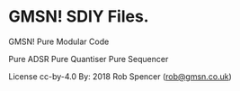 # GMSN! SDIY Files.

GMSN! Pure Modular Code

Pure ADSR
Pure Quantiser
Pure Sequencer

License
cc-by-4.0 By: 2018 Rob Spencer (rob@gmsn.co.uk)
